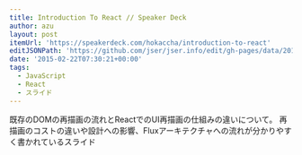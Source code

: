 ```yaml
---
title: Introduction To React // Speaker Deck
author: azu
layout: post
itemUrl: 'https://speakerdeck.com/hokaccha/introduction-to-react'
editJSONPath: 'https://github.com/jser/jser.info/edit/gh-pages/data/2015/02/index.json'
date: '2015-02-22T07:30:21+00:00'
tags:
  - JavaScript
  - React
  - スライド
---
```

既存のDOMの再描画の流れとReactでのUI再描画の仕組みの違いについて。
再描画のコストの違いや設計への影響、Fluxアーキテクチャへの流れが分かりやすく書かれているスライド
